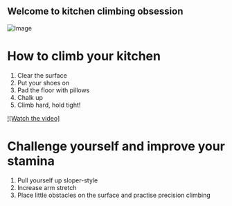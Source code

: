 ## Welcome to kitchen climbing obsession

![Image](http://i.imgur.com/mW3jFQ9.jpg)

# How to climb your kitchen

1. Clear the surface
2. Put your shoes on
3. Pad the floor with pillows
4. Chalk up
5. Climb hard, hold tight!

[![Watch the video]](https://youtu.be/Gk052uMRAYA)

# Challenge yourself and improve your stamina

1. Pull yourself up sloper-style
2. Increase arm stretch
3. Place little obstacles on the surface and practise precision climbing
